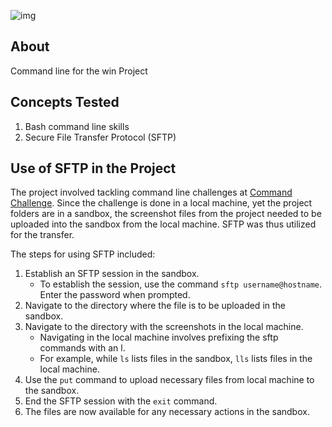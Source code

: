 ![img](https://assets.imaginablefutures.com/media/images/ALX_Logo.max-200x150.png)

## About 
Command line for the win Project

## Concepts Tested
1. Bash command line skills
2. Secure File Transfer Protocol (SFTP)

## Use of SFTP in the Project
The project involved tackling command line challenges at [Command Challenge](https://cmdchallenge.com).
Since the challenge is done in a local machine, yet the project folders are in a sandbox, the screenshot files from the project needed to be uploaded into the sandbox from the local machine. SFTP was thus utilized for the transfer.

The steps for using SFTP included:

1. Establish an SFTP session in the sandbox.
	- To establish the session, use the command ``sftp username@hostname``. Enter the password when prompted.
2. Navigate to the directory where the file is to be uploaded in the sandbox.
3. Navigate to the directory with the screenshots in the local machine.
	- Navigating in the local machine involves prefixing the sftp commands with an l.
	- For example, while ``ls`` lists files in the sandbox, ``lls`` lists files in the local machine.
4. Use the ``put`` command to upload necessary files from local machine to the sandbox.
5. End the SFTP session with the ``exit`` command.
6. The  files are now available for any necessary actions in the sandbox.
